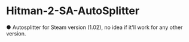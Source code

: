 # Hitman-2-SA-AutoSplitter

● Autosplitter for Steam version (1.02), no idea if it'll work for any other version.
